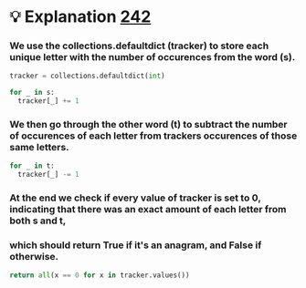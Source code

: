 # 💡 Explanation [242](https://leetcode.com/problems/valid-anagram/description/)
### We use the collections.defaultdict (tracker) to store each unique letter with the number of occurences from the word (s).
```python
tracker = collections.defaultdict(int)

for _ in s: 
  tracker[_] += 1
```
### We then go through the other word (t) to subtract the number of occurences of each letter from trackers occurences of those same letters.
```python
for _ in t: 
  tracker[_] -= 1
```
### At the end we check if every value of tracker is set to 0, indicating that there was an exact amount of each letter from both s and t,
### which should return True if it's an anagram, and False if otherwise.
```python
return all(x == 0 for x in tracker.values())
```